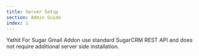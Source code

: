 ```yaml
---
title: Server Setup
section: Admin Guide
index: 1
---
```


Yathit For Sugar Gmail Addon use standard SugarCRM REST API and does not require additional server side installation.
